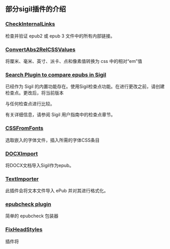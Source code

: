 ## 部分sigil插件的介绍

### [CheckInternalLinks](https://www.mobileread.com/forums/sh...d.php?t=331788)
检查并验证 epub2 或 epub 3 文件中的所有内部链接。

### [ConvertAbs2RelCSSValues](https://www.mobileread.com/forums/showthread.php?t=289473)
将厘米、毫米、英寸、派卡、点和像素值转换为 css
中的相对“em”值

### [Search Plugin to compare epubs in Sigil](https://www.mobileread.com/forums/showthread.php?t=348943)
已经作为 Sigil 的内置功能存在。使用Sigil检查点功能。在进行更改之前，请创建检查点。更改后，将当前版本

与任何检查点进行比较。

有关详细信息，请参阅 Sigil 用户指南中的检查点章节。

### [CSSFromFonts](https://www.mobileread.com/forums/showpost.php?p=3332590&postcount=17)
选取嵌入的字体文件，插入所需的字体CSS条目

### [DOCXImport](https://www.mobileread.com/forums/showthread.php?t=273966)
将DOCX文档导入Sigil作为epub。

### [TextImporter](https://www.mobileread.com/forums/showthread.php?t=285771)
此插件会将文本文件导入 ePub 并对其进行格式化。

### [epubcheck plugin](https://www.mobileread.com/forums/showthread.php?p=2950625#post2950625)
简单的 epubcheck 包装器

### [FixHeadStyles](https://www.mobileread.com/forums/showthread.php?t=344383)
插件将 <style> 标签中的样式信息复制到样式表文件并用样式表链接替换它们。

### [FootnoteLinker](https://www.mobileread.com/forums/showthread.php?t=288193)
自动生成指向尾注的链接和指向脚注锚点的反向链接。

### [FootnoteManipulator](https://www.mobileread.com/forums/showthread.php?t=324637)
用于操作 epub 2.0 出版物中的脚注的插件。

### [RegexFunctionReplace](https://www.mobileread.com/forums/showthread.php?t=346049)
正则表达式匹配并用函数替换它。

### [Epub3 E-Reader Plugins for Sigil](https://www.mobileread.com/forums/showthread.php?t=339678)
Epub3 电子阅读器插件 for Sigil
为了帮助用户更好地了解他们的 epub 在某些基于浏览器的 epub2/epub3 电子阅读器中的外观，同时仍在 Sigil 中，我们为 Sigil 1.6.0 或更高版本创建了 3 个新的阅读器插件：

https://github.com/Sigil-Ebook/ReadiumReader/
- 基于Readium的云电子阅读器

https://github.com/Sigil-Ebook/BibiReader/
- 基于 Bibi 浏览器电子阅读器

https://github.com/Sigil-Ebook/EpubJSReader/
- 基于FuturePress的epubJS电子阅读器

有关插件本身的直接链接，请参阅插件索引
https://www.mobileread.com/forums/sh...d.php?t=247431

### [kindlegen plugin for Sigil](https://www.mobileread.com/forums/showthread.php?t=248629&highlight=KindleImport)
这个插件是一个非常简单的 kindlegen 包装器，用于使用 kindlegen 将 epub 转换为 mobi 文件。

### [KindleImport](https://www.mobileread.com/forums/showthread.php?t=247087&highlight=KindleImport)
可以无损导入解密的 mobi 和 azw 格式为 epub

### [PrincePDF](https://www.mobileread.com/forums/showthread.php?t=274972&highlight=PrincePDF)
导出为 pdf 格式。

### [Grammar check](https://www.mobileread.com/forums/showthread.php?t=276005&highlight=Grammar+check)
这是一个验证插件，将标志段落中的语法错误。可以检查多种语言的语法，包括中文。

### [[Plugin] FolderIn and FolderOut - Folder input and output plugins for Sigil](https://www.mobileread.com/forums/showthread.php?t=293649)

这些插件的目的是为 Sigil 提供以下功能：

文件夹输出 - 将文件从 epub 复制到文件夹，无需任何压缩

文件夹输入 - 从文件夹加载 epub 文件

这些插件旨在允许电子书开发人员更轻松地连接到 git 或其他一些版本控制系统。

### [tagmechanic-sigil-plugin](https://github.com/dougmassay/tagmechanic-sigil-plugin)

Sigil插件，帮助用户基于属性(或缺乏属性)以嵌套安全的方式操作/删除span、div和其他元素。

### [Sigil Plugins By SpaceSkyNet](https://github.com/spaceskynet/Sigil-Plugins)

**s2t - t2s (简繁中文转换)**

使用 OpenCC 库进行转换，使用前请先在Python环境上安装OpenCC，或者将s2t-t2s文件夹下的opencc.zip解压放入Sigil程序目录的Lib\site-packages下。

**AliasReplace (别名替换)**

解决译制小说中存在的译名不统一的问题，需要提供一张csv对照表。

格式如下（可提供多行）:

id, target_name, origin_name_1, origin_name_2 ...

Ex: 1, Bob, Pop, Pob, Bop

默认读取插件目录下的NameMap.csv。

**ChapterInspection (分章检查)**

检查各章节的字数是否符合集中趋势，不符合输出异常。

## Introduction to some of the sigil plugins

### [CheckInternalLinks](https://www.mobileread.com/forums/sh...d.php?t=331788)
Checks and validates all internal links in epub2 or epub 3 files.

### [ConvertAbs2RelCSSValues](https://www.mobileread.com/forums/showthread.php?t=289473)
Converts cm, mm, inch, pica, point and pixel values to relative 'em' values in the css

### [Search Plugin to compare epubs in Sigil](https://www.mobileread.com/forums/showthread.php?t=348943)
Already exists as a built in feature of Sigil. Use Sigil Checkpoint features. Before making changes, 

make a CheckPoint. After changes, compare current version to any Checkpoint.

See the Checkpoint chapter in the Sigil User Guide for details.

### [CSSFromFonts](https://www.mobileread.com/forums/showpost.php?p=3332590&postcount=17)
Inserts the required CSS entries from Embedded Font Files

### [DOCXImport](https://www.mobileread.com/forums/showthread.php?t=273966)
Import DOCX document into Sigil as epubs.

### [TextImporter](https://www.mobileread.com/forums/showthread.php?t=285771)
Import a text file into an ePub and format it

### [epubcheck plugin](https://www.mobileread.com/forums/showthread.php?p=2950625#post2950625)
Simple epubcheck wrapper

### [FixHeadStyles](https://www.mobileread.com/forums/showthread.php?t=344383)
plugin to copy the style information in <style> tags to stylesheet files and replace them with stylesheet links.

### [FootnoteLinker](https://www.mobileread.com/forums/showthread.php?t=288193)
Automatically generate links to endnotes and backlinks to footnote anchors.

### [FootnoteManipulator](https://www.mobileread.com/forums/showthread.php?t=324637)
Plugin for manipulating footnotes in epub 2.0 publications.

### [RegexFunctionReplace](https://www.mobileread.com/forums/showthread.php?t=346049)
Regex match and replace it with a function.

### [Epub3 E-Reader Plugins for Sigil](https://www.mobileread.com/forums/showthread.php?t=339678)
To help user's get a better feel for how their epubs will look in some browser-based epub2/epub3 e-readers while still inside Sigil, we have created 3 new Reader plugins for Sigil 1.6.0 or later:

https://github.com/Sigil-Ebook/ReadiumReader/
- based on Readium's cloud e-reader

https://github.com/Sigil-Ebook/BibiReader/
- based on Bibi browser e-reader

https://github.com/Sigil-Ebook/EpubJSReader/
- based on FuturePress's epubJS e-reader

For direct links to the plugin's themselves, see the Plugin Index
https://www.mobileread.com/forums/sh...d.php?t=247431

### [kindlegen plugin for Sigil](https://www.mobileread.com/forums/showthread.php?t=248629&highlight=KindleImport)
 
This plugin is a very simple kindlegen wrapper for converting epubs to mobi files with kindlegen.

### [KindleImport](https://www.mobileread.com/forums/showthread.php?t=247087&highlight=KindleImport)

Import Amazon Kindlebooks into Sigil

### [PrincePDF](https://www.mobileread.com/forums/showthread.php?t=274972&highlight=PrincePDF)

This plugin is a very simple prince PDF output wrapper, which allows you to export the currently loaded epub as a .pdf file.

### [Grammar check](https://www.mobileread.com/forums/showthread.php?t=276005&highlight=Grammar+check)

It's a validation plugin that'll flag paragraphs with grammar errors. It can check the grammar of many languages, including Chinese.

### [[Plugin] FolderIn and FolderOut - Folder input and output plugins for Sigil](https://www.mobileread.com/forums/showthread.php?t=293649)

The purpose of these plugins is to provide the ability for Sigil to:

FolderOut - copy files from an epub to a folder without any zipping

FolderIn - load epub files from a folder

These plugins were designed to allow ebook developers to more easily interface to git or some other 

version control system.

### [tagmechanic-sigil-plugin](https://github.com/dougmassay/tagmechanic-sigil-plugin)

A Sigil plugin that helps users manipulate/remove spans, divs and other elements based on their attributes (or lack thereof) in a nesting-safe manner.

### [Sigil Plugins By SpaceSkyNet](https://github.com/spaceskynet/Sigil-Plugins)

**s2t - t2s**

To convert using the OpenCC library, install OpenCC on your Python environment before using it, or unzip opencc.zip from the s2t-t2s folder and place it under Lib\site-packages in the Sigil program directory.

**AliasReplace**

It is necessary to provide a csv comparison table to solve the problem of inconsistent translation names in translated novels.

The format is as follows (multiple lines are available) :

id, target_name, origin_name_1, origin_name_2 ...

Ex: 1, Bob, Pop, Pob, Bop

By default, NameMap.csv is read from the plug-in directory.

**ChapterInspection**

Check whether the number of words in each section conforms to the central tendency and does not conform to the output "exception".
